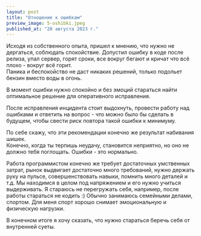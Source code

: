 ```yaml
---
layout: post
title: "Отношение к ошибкам"
preview_image: 5-oshibki.jpeg
published_at: "20 августа 2023 г."
---
```


Исходя из собственного опыта, пришел к мнению, что нужно не дергаться, соблюдать спокойствие.  Допустил ошибку в коде после релиза, упал сервер, горят сроки, все вокруг бегают и кричат что всё плохо - вокруг всё горит.  
Паника и беспокойство не даст никаких решений, только подольет бензин вместо воды в огонь.

В момент ошибки нужно спокойно и без эмоций стараться найти оптимальное решение для оперативного исправления.

После исправления инцидента стоит выдохнуть, провести работу над ошибками и ответить на вопрос - что можно было бы сделать в будущем, чтобы свести риск повтора такой ошибки к минимуму.

По себе скажу, что эти рекомендации конечно же результат набивания шишек.  
Конечно, когда ты терпишь неудачу, становится неприятно, но оно не должно тебя поглощать. Ошибки - это нормально. 

Работа программистом конечно же требует достаточных умственных затрат, рынок выдвигает достаточно много требований, нужно держать руку на пульсе, совершенствовать навыки, помнить много деталей и т.д. Мы находимся в целом под напряжением и его нужно учиться выдерживать.
Я стараюсь не перегружать себя, например, после работы стараться не кодить :) Обычно занимаюсь семейными делами, спортом. Для меня спорт хорошо снимает эмоциональную и физическую нагрузки.

В конечном итоге я хочу сказать, что нужно стараться беречь себя от внутренней суеты.
